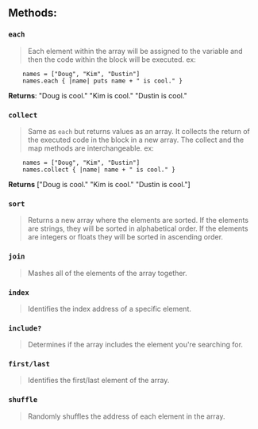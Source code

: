 ## Methods:
### `each`
> Each element within the array will be assigned to the variable and then the code within the block will be executed. ex:

        names = ["Doug", "Kim", "Dustin"]
        names.each { |name| puts name + " is cool." }
**Returns**:
"Doug is cool."
"Kim is cool."
"Dustin is cool."
### `collect`
> Same as `each` but returns values as an array. It collects the return of the executed code in the block in a new array. The collect and the map methods are interchangeable. ex:

        names = ["Doug", "Kim", "Dustin"]
        names.collect { |name| name + " is cool." }
**Returns**
["Doug is cool." "Kim is cool." "Dustin is cool."]
### `sort`
> Returns a new array where the elements are sorted. If the elements are strings, they will be sorted in alphabetical order. If the elements are integers or floats they will be sorted in ascending order.
### `join`
> Mashes all of the elements of the array together.
### `index`
> Identifies the index address of a specific element.
### `include?`
> Determines if the array includes the element you're searching for.
### `first/last`
> Identifies the first/last element of the array.
### `shuffle`
> Randomly shuffles the address of each element in the array.
